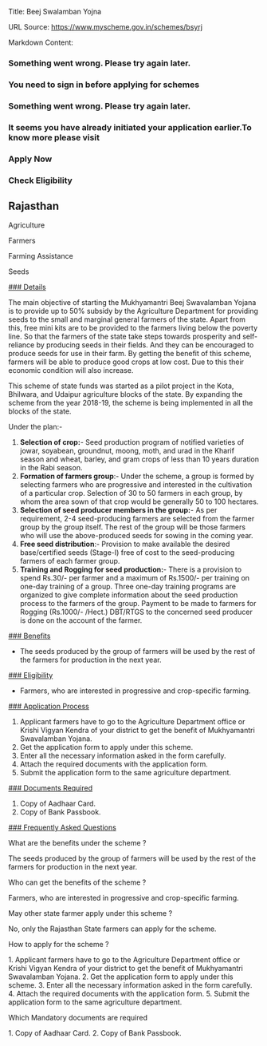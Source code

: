 Title: Beej Swalamban Yojna

URL Source: https://www.myscheme.gov.in/schemes/bsyrj

Markdown Content:
### Something went wrong. Please try again later.

### 

### You need to sign in before applying for schemes

### Something went wrong. Please try again later.

### It seems you have already initiated your application earlier.To know more please visit

### Apply Now

### Check Eligibility

Rajasthan
---------

Agriculture

Farmers

Farming Assistance

Seeds

[### Details](https://www.myscheme.gov.in/schemes/bsyrj#details)

The main objective of starting the Mukhyamantri Beej Swavalamban Yojana is to provide up to 50% subsidy by the Agriculture Department for providing seeds to the small and marginal general farmers of the state. Apart from this, free mini kits are to be provided to the farmers living below the poverty line. So that the farmers of the state take steps towards prosperity and self-reliance by producing seeds in their fields. And they can be encouraged to produce seeds for use in their farm. By getting the benefit of this scheme, farmers will be able to produce good crops at low cost. Due to this their economic condition will also increase.

This scheme of state funds was started as a pilot project in the Kota, Bhilwara, and Udaipur agriculture blocks of the state. By expanding the scheme from the year 2018-19, the scheme is being implemented in all the blocks of the state.

Under the plan:-

1.  **Selection of crop:**\- Seed production program of notified varieties of jowar, soyabean, groundnut, moong, moth, and urad in the Kharif season and wheat, barley, and gram crops of less than 10 years duration in the Rabi season.
2.  **Formation of farmers group**:- Under the scheme, a group is formed by selecting farmers who are progressive and interested in the cultivation of a particular crop. Selection of 30 to 50 farmers in each group, by whom the area sown of that crop would be generally 50 to 100 hectares.
3.  **Selection of seed producer members in the group:**\- As per requirement, 2-4 seed-producing farmers are selected from the farmer group by the group itself. The rest of the group will be those farmers who will use the above-produced seeds for sowing in the coming year.
4.  **Free seed distribution**:- Provision to make available the desired base/certified seeds (Stage-I) free of cost to the seed-producing farmers of each farmer group.
5.  **Training and Rogging for seed production:**\- There is a provision to spend Rs.30/- per farmer and a maximum of Rs.1500/- per training on one-day training of a group. Three one-day training programs are organized to give complete information about the seed production process to the farmers of the group. Payment to be made to farmers for Rogging (Rs.1000/- /Hect.) DBT/RTGS to the concerned seed producer is done on the account of the farmer.

[### Benefits](https://www.myscheme.gov.in/schemes/bsyrj#benefits)

*   The seeds produced by the group of farmers will be used by the rest of the farmers for production in the next year.

[### Eligibility](https://www.myscheme.gov.in/schemes/bsyrj#eligibility)

*   Farmers, who are interested in progressive and crop-specific farming.

[### Application Process](https://www.myscheme.gov.in/schemes/bsyrj#application-process)

1.  Applicant farmers have to go to the Agriculture Department office or Krishi Vigyan Kendra of your district to get the benefit of Mukhyamantri Swavalamban Yojana.
2.  Get the application form to apply under this scheme.
3.  Enter all the necessary information asked in the form carefully.
4.  Attach the required documents with the application form.
5.  Submit the application form to the same agriculture department.

[### Documents Required](https://www.myscheme.gov.in/schemes/bsyrj#documents-required)

1.  Copy of Aadhaar Card.
2.  Copy of Bank Passbook.

[### Frequently Asked Questions](https://www.myscheme.gov.in/schemes/bsyrj#faqs)

What are the benefits under the scheme ?

The seeds produced by the group of farmers will be used by the rest of the farmers for production in the next year.

Who can get the benefits of the scheme ?

Farmers, who are interested in progressive and crop-specific farming.

May other state farmer apply under this scheme ?

No, only the Rajasthan State farmers can apply for the scheme.

How to apply for the scheme ?

1\. Applicant farmers have to go to the Agriculture Department office or Krishi Vigyan Kendra of your district to get the benefit of Mukhyamantri Swavalamban Yojana. 2. Get the application form to apply under this scheme. 3. Enter all the necessary information asked in the form carefully. 4. Attach the required documents with the application form. 5. Submit the application form to the same agriculture department.

Which Mandatory documents are required

1\. Copy of Aadhaar Card. 2. Copy of Bank Passbook.

